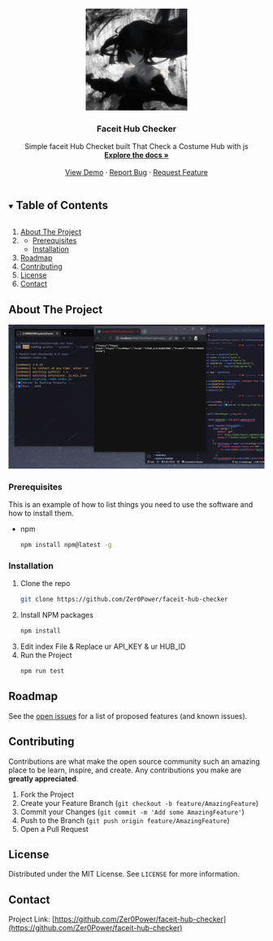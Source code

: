 <!-- PROJECT LOGO -->
<br />
<p align="center">
  <a href="https://github.com/Zer0Power/faceit-hub-checker">
    <img src="images/avatar.jpg" alt="Logo" width="200" height="200">
  </a>

  <h3 align="center">Faceit Hub Checker</h3>

  <p align="center">
    Simple faceit Hub Checket built That Check a Costume Hub with js 
    <br />
    <a href="https://github.com/Zer0Power/faceit-hub-checker"><strong>Explore the docs »</strong></a>
    <br />
    <br />
    <a href="https://github.com/Zer0Power/faceit-hub-checker">View Demo</a>
    ·
    <a href="https://github.com/Zer0Power/faceit-hub-checker">Report Bug</a>
    ·
    <a href="https://github.com/Zer0Power/faceit-hub-checker">Request Feature</a>
  </p>
</p>

<!-- TABLE OF CONTENTS -->
<details open="open">
  <summary><h2 style="display: inline-block">Table of Contents</h2></summary>
  <ol>
    <li>
      <a href="#about-the-project">About The Project</a>
    </li>
    <li>
      <ul>
        <li><a href="#prerequisites">Prerequisites</a></li>
        <li><a href="#installation">Installation</a></li>
      </ul>
    </li>
    <li><a href="#roadmap">Roadmap</a></li>
    <li><a href="#contributing">Contributing</a></li>
    <li><a href="#license">License</a></li>
    <li><a href="#contact">Contact</a></li>
  </ol>
</details>



<!-- ABOUT THE PROJECT -->
## About The Project
<center>
<img src="images/ss.png" alt="ScreenShot" >
</center>

### Prerequisites

This is an example of how to list things you need to use the software and how to install them.
* npm
  ```sh
  npm install npm@latest -g
  ```

### Installation

1. Clone the repo
   ```sh
   git clone https://github.com/Zer0Power/faceit-hub-checker
   ```
2. Install NPM packages
   ```sh
   npm install
   ```
3. Edit index File & Replace ur API_KEY & ur HUB_ID
4. Run the Project
   ```sh
   npm run test
   ```

<!-- ROADMAP -->
## Roadmap

See the [open issues](https://github.com/Zer0Power/faceit-hub-checker) for a list of proposed features (and known issues).



<!-- CONTRIBUTING -->
## Contributing

Contributions are what make the open source community such an amazing place to be learn, inspire, and create. Any contributions you make are **greatly appreciated**.

1. Fork the Project
2. Create your Feature Branch (`git checkout -b feature/AmazingFeature`)
3. Commit your Changes (`git commit -m 'Add some AmazingFeature'`)
4. Push to the Branch (`git push origin feature/AmazingFeature`)
5. Open a Pull Request



<!-- LICENSE -->
## License

Distributed under the MIT License. See `LICENSE` for more information.



<!-- CONTACT -->
## Contact

Project Link: [https://github.com/Zer0Power/faceit-hub-checker](https://github.com/Zer0Power/faceit-hub-checker)